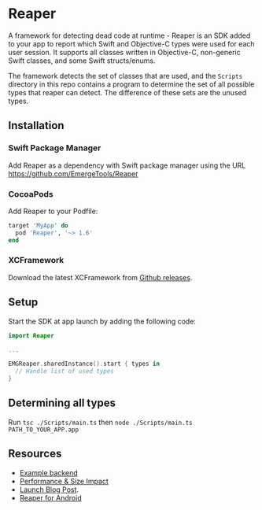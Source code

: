 # Reaper

A framework for detecting dead code at runtime - Reaper is an SDK added to your app to report which Swift and Objective-C types were used for each user session. It supports all classes written in Objective-C, non-generic Swift classes, and some Swift structs/enums.

The framework detects the set of classes that are used, and the `Scripts` directory in this repo contains a program to determine the set of all possible types that reaper can detect.
The difference of these sets are the unused types.

## Installation

### Swift Package Manager

Add Reaper as a dependency with Swift package manager using the URL https://github.com/EmergeTools/Reaper

### CocoaPods

Add Reaper to your Podfile:

```Ruby
target 'MyApp' do
  pod 'Reaper', '~> 1.6'
end
```

### XCFramework

Download the latest XCFramework from [Github releases](https://github.com/EmergeTools/Reaper/releases).

## Setup

Start the SDK at app launch by adding the following code:

```Swift
import Reaper

...

EMGReaper.sharedInstance().start { types in
  // Handle list of used types
}
```

## Determining all types

Run `tsc ./Scripts/main.ts` then `node ./Scripts/main.ts PATH_TO_YOUR_APP.app`

## Resources

- [Example backend](https://github.com/getsentry/reaper-server)
- [Performance & Size Impact](https://docs.emergetools.com/docs/reaper#performance-impact)
- [Launch Blog Post](https://www.emergetools.com/blog/posts/dead-code-detection-with-reaper).
- [Reaper for Android](https://github.com/EmergeTools/emerge-android/tree/main/reaper)
